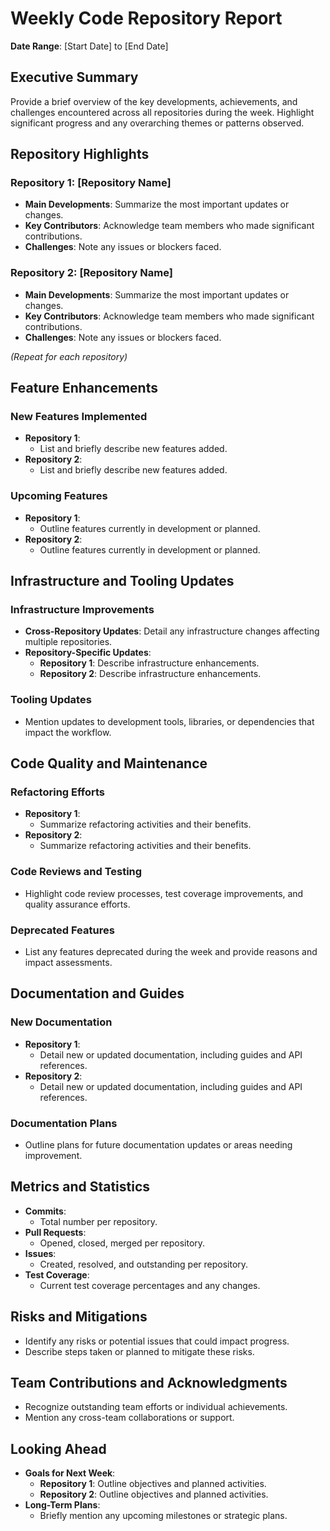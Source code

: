 # Weekly Code Repository Report

**Date Range**: [Start Date] to [End Date]

## Executive Summary

Provide a brief overview of the key developments, achievements, and challenges encountered across all repositories during the week. Highlight significant progress and any overarching themes or patterns observed.

## Repository Highlights

### Repository 1: [Repository Name]

- **Main Developments**: Summarize the most important updates or changes.
- **Key Contributors**: Acknowledge team members who made significant contributions.
- **Challenges**: Note any issues or blockers faced.

### Repository 2: [Repository Name]

- **Main Developments**: Summarize the most important updates or changes.
- **Key Contributors**: Acknowledge team members who made significant contributions.
- **Challenges**: Note any issues or blockers faced.

*(Repeat for each repository)*

## Feature Enhancements

### New Features Implemented

- **Repository 1**:
  - List and briefly describe new features added.
- **Repository 2**:
  - List and briefly describe new features added.

### Upcoming Features

- **Repository 1**:
  - Outline features currently in development or planned.
- **Repository 2**:
  - Outline features currently in development or planned.

## Infrastructure and Tooling Updates

### Infrastructure Improvements

- **Cross-Repository Updates**: Detail any infrastructure changes affecting multiple repositories.
- **Repository-Specific Updates**:
  - **Repository 1**: Describe infrastructure enhancements.
  - **Repository 2**: Describe infrastructure enhancements.

### Tooling Updates

- Mention updates to development tools, libraries, or dependencies that impact the workflow.

## Code Quality and Maintenance

### Refactoring Efforts

- **Repository 1**:
  - Summarize refactoring activities and their benefits.
- **Repository 2**:
  - Summarize refactoring activities and their benefits.

### Code Reviews and Testing

- Highlight code review processes, test coverage improvements, and quality assurance efforts.

### Deprecated Features

- List any features deprecated during the week and provide reasons and impact assessments.

## Documentation and Guides

### New Documentation

- **Repository 1**:
  - Detail new or updated documentation, including guides and API references.
- **Repository 2**:
  - Detail new or updated documentation, including guides and API references.

### Documentation Plans

- Outline plans for future documentation updates or areas needing improvement.

## Metrics and Statistics

- **Commits**:
  - Total number per repository.
- **Pull Requests**:
  - Opened, closed, merged per repository.
- **Issues**:
  - Created, resolved, and outstanding per repository.
- **Test Coverage**:
  - Current test coverage percentages and any changes.

## Risks and Mitigations

- Identify any risks or potential issues that could impact progress.
- Describe steps taken or planned to mitigate these risks.

## Team Contributions and Acknowledgments

- Recognize outstanding team efforts or individual achievements.
- Mention any cross-team collaborations or support.

## Looking Ahead

- **Goals for Next Week**:
  - **Repository 1**: Outline objectives and planned activities.
  - **Repository 2**: Outline objectives and planned activities.
- **Long-Term Plans**:
  - Briefly mention any upcoming milestones or strategic plans.
